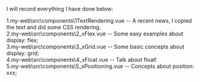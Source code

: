 I will record everything I have done below:

1.my-web\src\components\1TextRendering.vue -- A recent news, I copied the text and did some CSS rendering. <br />
2.my-web\src\components\2_xFlex.vue -- Some easy examples about display: flex; <br />
3.my-web\src\components\3_xGrid.vue -- Some basic concepts about display: grid; <br />
4.my-web\src\components\4_xFloat.vue -- Talk about float! <br />
5.my-web\src\components\5_xPositioning.vue -- Concepts about position: xxx; <br />
